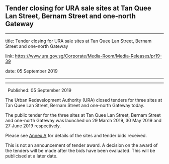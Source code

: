 ## Tender closing for URA sale sites at Tan Quee Lan Street, Bernam Street and one-north Gateway
---
title: Tender closing for URA sale sites at Tan Quee Lan Street, Bernam Street and one-north Gateway

link: https://www.ura.gov.sg/Corporate/Media-Room/Media-Releases/pr19-39

date: 05 September 2019

---

---------------------------------------------------------------------------------------------

  Published: 05 September 2019

The Urban Redevelopment Authority (URA) closed tenders for three sites at Tan Quee Lan Street, Bernam Street and one-north Gateway today.

The public tender for the three sites at Tan Quee Lan Street, Bernam Street and one-north Gateway was launched on 29 March 2019, 30 May 2019 and 27 June 2019 respectively.

Please see [Annex A](https://www.ura.gov.sg/-/media/Corporate/Media-Room/2019/Sep/pr19-39a.pdf)  for details of the sites and tender bids received.

This is not an announcement of tender award. A decision on the award of the tenders will be made after the bids have been evaluated. This will be publicised at a later date.
